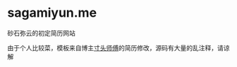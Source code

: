 # sagamiyun.me

砂石弥云的初定简历网站

由于个人比较菜，模板来自博主[寸头师傅](https://www.cuntoushifu.com/)的简历修改，源码有大量的乱注释，请谅解

